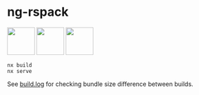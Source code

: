 # ng-rspack

<img height="64" src="https://raw.githubusercontent.com/nrwl/nx/master/nx-logo.png"> <img height="64" src="https://assets.rspack.dev/rspack/rspack-logo.svg"> <img height="64" src="https://blog.ninja-squad.com/assets/images/angular_gradient.png">

```
nx build
nx serve
```

See [build.log](./build.log) for checking bundle size difference between builds.
